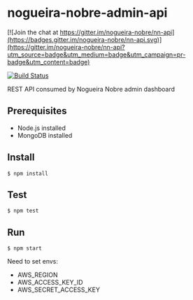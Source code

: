 # nogueira-nobre-admin-api

[![Join the chat at https://gitter.im/nogueira-nobre/nn-api](https://badges.gitter.im/nogueira-nobre/nn-api.svg)](https://gitter.im/nogueira-nobre/nn-api?utm_source=badge&utm_medium=badge&utm_campaign=pr-badge&utm_content=badge)

[![Build Status](https://travis-ci.org/nogueira-nobre/nn-api.svg?branch=master)](https://travis-ci.org/nogueira-nobre/nn-api)

REST API consumed by Nogueira Nobre admin dashboard

## Prerequisites
- Node.js installed
- MongoDB installed

## Install

`$ npm install`

## Test

`$ npm test`

## Run

`$ npm start`

Need to set envs:
- AWS_REGION
- AWS_ACCESS_KEY_ID
- AWS_SECRET_ACCESS_KEY



